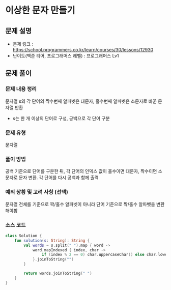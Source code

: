 # 이상한 문자 만들기

## 문제 설명
- 문제 링크 : https://school.programmers.co.kr/learn/courses/30/lessons/12930
- 난이도(백준 티어, 프로그래머스 레벨) : 프로그래머스 Lv1

## 문제 풀이

### 문제 내용 정리
문자열 s의 각 단어의 짝수번째 알파벳은 대문자, 홀수번째 알파벳은 소문자로 바꾼 문자열 반환
- s는 한 개 이상의 단어로 구성, 공백으로 각 단어 구분

### 문제 유형
문자열

### 풀이 방법
공백 기준으로 단어를 구분한 뒤, 각 단어의 인덱스 값이 홀수이면 대문자, 짝수이면 소문자로 문자 변환. 각 단어를 다시 공백과 함께 출력

### 예외 상황 및 고려 사항 (선택)
문자열 전체를 기준으로 짝/홀수 알파벳이 아니라 단어 기준으로 짝/홀수 알파벳을 변환해야함


### 소스 코드
```kotlin
class Solution {
    fun solution(s: String): String {
        val words = s.split(" ").map { word ->
            word.mapIndexed { index, char ->
                if (index % 2 == 0) char.uppercaseChar() else char.lowercaseChar()
            }.joinToString("")
        }

        return words.joinToString(" ")
    }
}
```